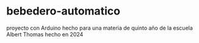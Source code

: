 # bebedero-automatico
proyecto con Arduino hecho para una materia de quinto año de la escuela Albert Thomas hecho en 2024
